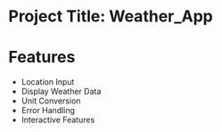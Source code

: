 # Project Title: Weather_App

# Features
+ Location Input
+ Display Weather Data
+ Unit Conversion
+ Error Handling
+ Interactive Features
  
